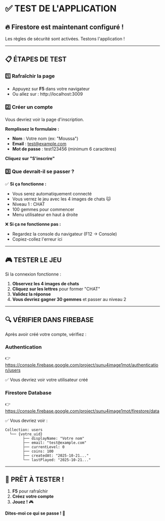 # ✅ TEST DE L'APPLICATION

## 🔥 Firestore est maintenant configuré !

Les règles de sécurité sont activées. Testons l'application !

---

## 📋 ÉTAPES DE TEST

### 1️⃣ **Rafraîchir la page**
- Appuyez sur **F5** dans votre navigateur
- Ou allez sur : http://localhost:3009

### 2️⃣ **Créer un compte**
Vous devriez voir la page d'inscription.

**Remplissez le formulaire :**
- **Nom** : Votre nom (ex: "Moussa")
- **Email** : test@example.com
- **Mot de passe** : test123456 (minimum 6 caractères)

**Cliquez sur "S'inscrire"**

### 3️⃣ **Que devrait-il se passer ?**

✅ **Si ça fonctionne :**
- Vous serez automatiquement connecté
- Vous verrez le jeu avec les 4 images de chats 🐱
- Niveau 1 : CHAT
- 100 gemmes pour commencer
- Menu utilisateur en haut à droite

❌ **Si ça ne fonctionne pas :**
- Regardez la console du navigateur (F12 → Console)
- Copiez-collez l'erreur ici

---

## 🎮 TESTER LE JEU

Si la connexion fonctionne :

1. **Observez les 4 images de chats**
2. **Cliquez sur les lettres** pour former "CHAT"
3. **Validez la réponse**
4. **Vous devriez gagner 30 gemmes** et passer au niveau 2

---

## 🔍 VÉRIFIER DANS FIREBASE

Après avoir créé votre compte, vérifiez :

### **Authentication**
👉 https://console.firebase.google.com/project/sunu4image1mot/authentication/users

✅ Vous devriez voir votre utilisateur créé

### **Firestore Database**
👉 https://console.firebase.google.com/project/sunu4image1mot/firestore/data

✅ Vous devriez voir :
```
Collection: users
  └── {votre_uid}
        ├── displayName: "Votre nom"
        ├── email: "test@example.com"
        ├── currentLevel: 0
        ├── coins: 100
        ├── createdAt: "2025-10-21..."
        └── lastPlayed: "2025-10-21..."
```

---

## 🚀 PRÊT À TESTER !

1. **F5** pour rafraîchir
2. **Créez votre compte**
3. **Jouez !** 🎮

**Dites-moi ce qui se passe ! 🎉**





